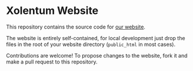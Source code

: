 # Xolentum Website

This repository contains the source code for [our website](https://xolentum.org).

The website is entirely self-contained, for local development just drop the files in the root of your website directory (`public_html` in most cases).

Contributions are welcome! To propose changes to the website, fork it and make a pull request to this repository. 
